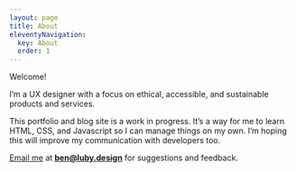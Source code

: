 ```yaml
---
layout: page
title: About
eleventyNavigation:
  key: About
  order: 1
---
```


Welcome! 

I’m a UX designer with a focus on ethical, accessible, and sustainable products and services.

This portfolio and blog site is a work in progress. It’s a way for me to learn HTML, CSS, and Javascript so I can manage things on my own. I’m hoping this will improve my communication with developers too. 
 
[Email me](ben@luby.design) at <strong>ben@luby.design</strong> for suggestions and feedback.
